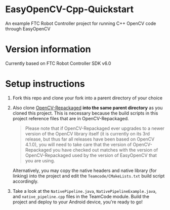 # EasyOpenCV-Cpp-Quickstart

An example FTC Robot Controller project for running C++ OpenCV code through EasyOpenCV

# Version information

Currently based on FTC Robot Controller SDK v6.0

# Setup instructions

1. Fork this repo and clone your fork into a parent directory of your choice
2. Also clone [OpenCV-Repackaged](https://github.com/OpenFTC/OpenCV-Repackaged) **into the same parent directory** as you cloned this project. This is necessary because the build scripts in this project reference files that are in OpenCV-Repackaged.

    > Please note that if OpenCV-Repackaged ever upgrades to a newer version of the OpenCV library itself (it is currently on its 3rd release, but thus far all releases have been based on OpenCV 4.1.0), you will need to take care that the version of OpenCV-Repackaged you have checked out matches with the version of OpenCV-Repackaged used by the version of EasyOpenCV that you are using.

    Alternatively, you may copy the native headers and native library (for linking) into the project and edit the `Teamcode/CMakeLists.txt` build script accordingly.

3. Take a look at the `NativePipeline.java`, `NativePipelineExample.java`, and `native_pipeline.cpp` files in the TeamCode module. Build the project and deploy to your Android device, you're ready to go!